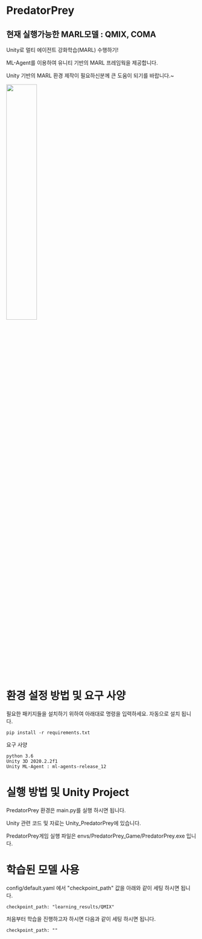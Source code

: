 # PredatorPrey 
## 현재 실행가능한 MARL모델 : QMIX, COMA
Unity로 멀티 에이전트 강화학습(MARL) 수행하기!

ML-Agent를 이용하여 유니티 기반의 MARL 프레임웍을 제공합니다.

Unity 기반의 MARL 환경 제작이 필요하신분께 큰 도움이 되기를 바랍니다.~

<img src="https://user-images.githubusercontent.com/17878413/114650020-760ada80-9d1c-11eb-8c5d-3a84173f7c9b.png" width="40%"></img>


# 환경 설정 방법 및 요구 사양
필요한 패키지들을 설치하기 위하여 아래대로 명령을 입력하세요. 자동으로 설치 됩니다.
 ```shell
pip install -r requirements.txt
```
요구 사양
 ```shell
python 3.6 
Unity 3D 2020.2.2f1
Unity ML-Agent : ml-agents-release_12
```

# 실행 방법 및 Unity Project
PredatorPrey 환경은 main.py를 실행 하시면 됩니다.

Unity 관련 코드 및 자료는 Unity_PredatorPrey에 있습니다. 

PredatorPrey게임 실행 파일은 envs/PredatorPrey_Game/PredatorPrey.exe 입니다.

# 학습된 모델 사용
config/default.yaml 에서 "checkpoint_path" 값을 아래와 같이 세팅 하시면 됩니다.
 ```shell
checkpoint_path: "learning_results/QMIX" 
```
처음부터 학습을 진행하고자 하시면 다음과 같이 세팅 하시면 됩니다.
 ```shell
checkpoint_path: "" 
```

